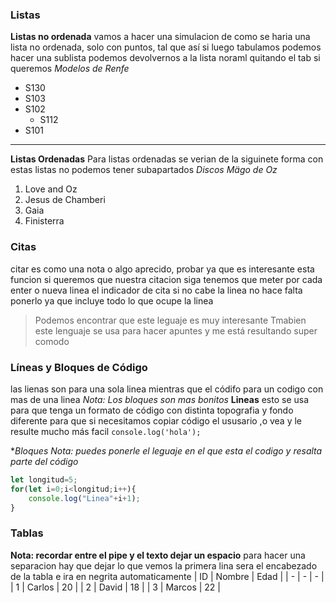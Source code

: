 ### Listas
**Listas no ordenada**
vamos a hacer una simulacion de como se haria una lista no ordenada, solo con puntos, tal que así
si luego tabulamos podemos hacer una sublista
podemos devolvernos a la lista noraml quitando el tab si queremos
*Modelos de Renfe*
- S130
- S103
- S102
	- S112
- S101

---
**Listas Ordenadas**
Para listas ordenadas se verian de la siguinete forma
con estas listas no podemos tener subapartados
*Discos Mägo de Oz*
1. Love and Oz
2. Jesus de Chamberi
3. Gaia
4. Finisterra

### Citas
citar es como una nota o algo aprecido, probar ya que es interesante esta funcion
si queremos que nuestra citacion siga tenemos que meter por cada enter o nueva linea el indicador de cita
si no cabe la linea no hace falta ponerlo ya que incluye todo lo que ocupe la linea
> Podemos encontrar que este leguaje es muy interesante
> Tmabien este lenguaje se usa para hacer apuntes y me está resultando super comodo

### Líneas y Bloques de Código
las lienas son para una sola linea mientras que el códifo para un codigo con mas de una linea
*Nota: Los bloques son mas bonitos*
**Lineas**
esto se usa para que tenga un formato de código con distinta topografia y fondo diferente para que si necesitamos copiar código el ususario ,o vea y le resulte mucho más facil
`console.log('hola');`

**Bloques*
*Nota: puedes ponerle el leguaje en el que esta el codigo y resalta parte del código*
```JavaScript
let longitud=5;
for(let i=0;i<longitud;i++){
	console.log("Linea"+i+1);
}
```

### Tablas
**Nota: recordar entre el pipe y el texto dejar un espacio**
para hacer una separacion hay que dejar lo que vemos
la primera lina sera el encabezado de la tabla e ira en negrita automaticamente
| ID | Nombre | Edad |
| - | - | - |
| 1 | Carlos | 20 |
| 2 | David | 18 |
| 3 | Marcos | 22 |